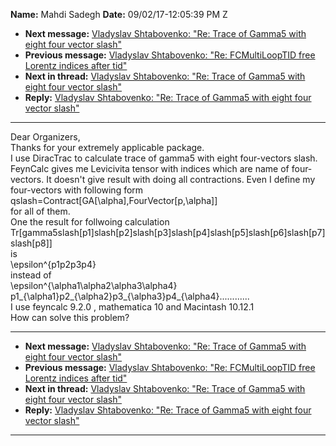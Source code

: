 **Name:** Mahdi Sadegh
**Date:** 09/02/17-12:05:39 PM Z

  - **Next message:** [Vladyslav Shtabovenko: "Re: Trace of Gamma5 with
    eight four vector slash"](1311.html)
  - **Previous message:** [Vladyslav Shtabovenko: "Re: FCMultiLoopTID
    free Lorentz indices after tid"](1309.html)
  - **Next in thread:** [Vladyslav Shtabovenko: "Re: Trace of Gamma5
    with eight four vector slash"](1311.html)
  - **Reply:** [Vladyslav Shtabovenko: "Re: Trace of Gamma5 with eight
    four vector slash"](1311.html)

-----

Dear Organizers,  
Thanks for your extremely applicable package.  
I use DiracTrac to calculate trace of gamma5 with eight four-vectors
slash. FeynCalc gives me Levicivita tensor with indices which are name
of four-vectors. It doesn't give result with doing all contractions.
Even I define my four-vectors with following form  
qslash=Contract[GA[\\alpha],FourVector[p,\\alpha]]  
for all of them.  
One the result for follwoing calculation  
Tr[gamma5slash[p1]slash[p2]slash[p3]slash[p4]slash[p5]slash[p6]slash[p7]slash[p8]]  
is  
\\epsilon^{p1p2p3p4}  
instead of  
\\epsilon^{\\alpha1\\alpha2\\alpha3\\alpha4}  
p1\_{\\alpha1}p2\_{\\alpha2}p3\_{\\alpha3}p4\_{\\alpha4}............  
I use feyncalc 9.2.0 , mathematica 10 and Macintash 10.12.1  
How can solve this problem?  

-----

  - **Next message:** [Vladyslav Shtabovenko: "Re: Trace of Gamma5 with
    eight four vector slash"](1311.html)
  - **Previous message:** [Vladyslav Shtabovenko: "Re: FCMultiLoopTID
    free Lorentz indices after tid"](1309.html)
  - **Next in thread:** [Vladyslav Shtabovenko: "Re: Trace of Gamma5
    with eight four vector slash"](1311.html)
  - **Reply:** [Vladyslav Shtabovenko: "Re: Trace of Gamma5 with eight
    four vector slash"](1311.html)

-----

